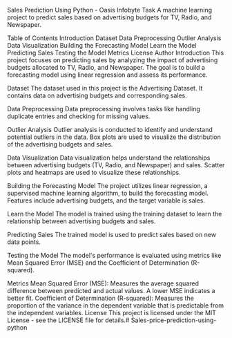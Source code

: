 Sales Prediction Using Python - Oasis Infobyte Task
A machine learning project to predict sales based on advertising budgets for TV, Radio, and Newspaper.

Table of Contents
Introduction
Dataset
Data Preprocessing
Outlier Analysis
Data Visualization
Building the Forecasting Model
Learn the Model
Predicting Sales
Testing the Model
Metrics
License
Author
Introduction
This project focuses on predicting sales by analyzing the impact of advertising budgets allocated to TV, Radio, and Newspaper. The goal is to build a forecasting model using linear regression and assess its performance.

Dataset
The dataset used in this project is the Advertising Dataset. It contains data on advertising budgets and corresponding sales.

Data Preprocessing
Data preprocessing involves tasks like handling duplicate entries and checking for missing values.

Outlier Analysis
Outlier analysis is conducted to identify and understand potential outliers in the data. Box plots are used to visualize the distribution of the advertising budgets and sales.

Data Visualization
Data visualization helps understand the relationships between advertising budgets (TV, Radio, and Newspaper) and sales. Scatter plots and heatmaps are used to visualize these relationships.

Building the Forecasting Model
The project utilizes linear regression, a supervised machine learning algorithm, to build the forecasting model. Features include advertising budgets, and the target variable is sales.

Learn the Model
The model is trained using the training dataset to learn the relationship between advertising budgets and sales.

Predicting Sales
The trained model is used to predict sales based on new data points.

Testing the Model
The model's performance is evaluated using metrics like Mean Squared Error (MSE) and the Coefficient of Determination (R-squared).

Metrics
Mean Squared Error (MSE): Measures the average squared difference between predicted and actual values. A lower MSE indicates a better fit.
Coefficient of Determination (R-squared): Measures the proportion of the variance in the dependent variable that is predictable from the independent variables.
License
This project is licensed under the MIT License - see the LICENSE file for details.# Sales-price-prediction-using-python
